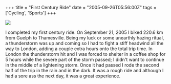 +++
title = "First Century Ride"
date = "2005-09-26T05:56:00Z"
tags = ['Cycling', 'Sports']
+++

[![](http://static.flickr.com/45/179881386_16a7755d10_t.jpg)](http://www.flickr.com/photos/28476306@N00/179881386)

I completed my first century ride. On September 21, 2005 I biked 220.6 km from
Guelph to Thamesville. Being my luck or some unearthly hazing ritual, a
thunderstorm was up and coming so I had to fight a stiff headwind all the way
to London, adding a couple extra hours onto the total trip time. In London the
thunderstorm hit and I was forced to shelter in a coffee shop for 5 hours
while the severe part of the storm passed; I didn't want to continue in the
middle of a lightening storm. Once it had passed I rode the second half of the
trip in the rain and in the dark. It was a rough ride and although I had a
sore ass the next day, it was a great experience.

